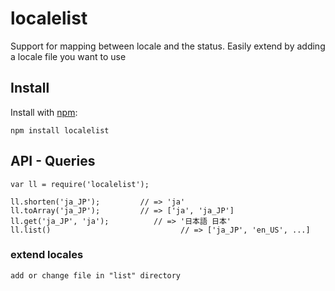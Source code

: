 # localelist

Support for mapping between locale and the status.
Easily extend by adding a locale file you want to use

## Install

Install with [npm](http://github.com/isaacs/npm):

    npm install localelist

## API - Queries

    var ll = require('localelist');

    ll.shorten('ja_JP');         // => 'ja'
    ll.toArray('ja_JP');         // => ['ja', 'ja_JP']
    ll.get('ja_JP', 'ja');          // => '日本語 日本'
    ll.list()                             // => ['ja_JP', 'en_US', ...]

### extend locales

    add or change file in "list" directory 